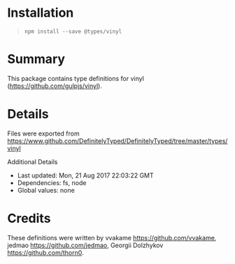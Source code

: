 # Installation
> `npm install --save @types/vinyl`

# Summary
This package contains type definitions for vinyl (https://github.com/gulpjs/vinyl).

# Details
Files were exported from https://www.github.com/DefinitelyTyped/DefinitelyTyped/tree/master/types/vinyl

Additional Details
 * Last updated: Mon, 21 Aug 2017 22:03:22 GMT
 * Dependencies: fs, node
 * Global values: none

# Credits
These definitions were written by vvakame <https://github.com/vvakame>, jedmao <https://github.com/jedmao>, Georgii Dolzhykov <https://github.com/thorn0>.
